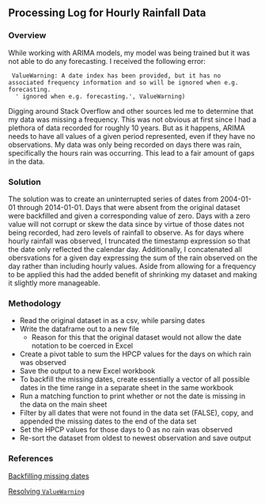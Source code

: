## Processing Log for Hourly Rainfall Data


### Overview

While working with ARIMA models, my model was being trained but it was not able to do any forecasting. I received the following error:

```
 ValueWarning: A date index has been provided, but it has no associated frequency information and so will be ignored when e.g. forecasting.
  ' ignored when e.g. forecasting.', ValueWarning)
```

Digging around Stack Overflow and other sources led me to determine that my data was missing a frequency. This was not obvious at first since I had a plethora of data recorded for roughly 10 years. But as it happens, ARIMA needs to have all values of a given period represented, even if they have no observations. My data was only being recorded on days there was rain, specifically the hours rain was occurring. This lead to a fair amount of gaps in the data.

### Solution

The solution was to create an uninterrupted series of dates from 2004-01-01 through 2014-01-01. Days that were absent from the original dataset were backfilled and given a corresponding value of zero. Days with a zero value will not corrupt or skew the data since by virtue of those dates not being recorded, had zero levels of rainfall to observe.
As for days where hourly rainfall was observed, I truncated the timestamp expression so that the date only reflected the calendar day. Additionally, I concatenated all obersvations for a given day expressing the sum of the rain observed on the day rather than including hourly values. Aside from allowing for a frequency to be applied this had the added benefit of shrinking my dataset and making it slightly more manageable.


### Methodology

* Read the original dataset in as a csv, while parsing dates 
* Write the dataframe out to a new file 
	* Reason for this that the original dataset would not allow the date notation to be coerced in Excel
* Create a pivot table to sum the HPCP values for the days on which rain was observed
* Save the output to a new Excel workbook 
* To backfill the missing dates, create essentially a vector of all possible dates in the time range in a separate sheet in the same workbook
* Run a matching function to print whether or not the date is missing in the data on the main sheet
* Filter by all dates that were not found in the data set (FALSE), copy, and appended the missing dates to the end of the data set 
* Set the HPCP values for those days to 0 as no rain was observed  
* Re-sort the dataset from oldest to newest observation and save output

### References

[Backfilling missing dates](https://www.excelforum.com/excel-formulas-and-functions/489870-solved-filling-in-missing-dates.html)

[Resolving `ValueWarning`](https://stackoverflow.com/questions/58510659/error-valuewarning-a-date-index-has-been-provided-but-it-has-no-associated-fr)


